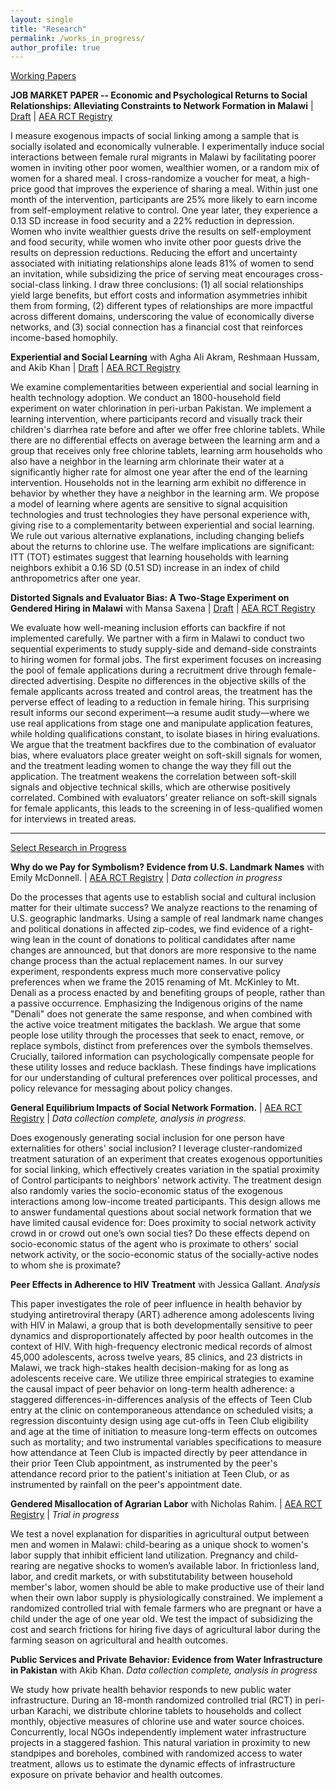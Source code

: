 ```yaml
---
layout: single
title: "Research"
permalink: /works_in_progress/
author_profile: true
---
```


<u>Working Papers</u>

<div>
  <p><strong>JOB MARKET PAPER -- Economic and Psychological Returns to Social Relationships: Alleviating Constraints to Network Formation in Malawi</strong> | <a href="https://gabriella-fleischman.github.io/files/Fleischman_JMP.pdf">Draft</a> | <a href="https://www.socialscienceregistry.org/trials/13644">AEA RCT Registry</a></p>
  <p>
I measure exogenous impacts of social linking among a sample that is socially isolated and economically vulnerable. I experimentally induce social interactions between female rural migrants in Malawi by facilitating poorer women in inviting other poor women, wealthier women, or a random mix of women for a shared meal. I cross-randomize a voucher for meat, a high-price good that improves the experience of sharing a meal. Within just one month of the intervention, participants are 25% more likely to earn income from self-employment relative to control. One year later, they experience a 0.13 SD increase in food security and a 22% reduction in depression. Women who invite wealthier guests drive the results on self-employment and food security, while women who invite other poor guests drive the results on depression reductions. Reducing the effort and uncertainty associated with initiating relationships alone leads 81% of women to send an invitation, while subsidizing the price of serving meat encourages cross-social-class linking. I draw three conclusions: (1) all social relationships yield large benefits, but effort costs and information asymmetries inhibit them from forming, (2) different types of relationships are more impactful across different domains, underscoring the value of economically diverse networks, and (3) social connection has a financial cost that reinforces income-based homophily.
</p>

  <p><strong>Experiential and Social Learning</strong> with Agha Ali Akram, Reshmaan Hussam, and Akib Khan | <a href="https://gabriella-fleischman.github.io/files/ExperientialSocialLearning.pdf">Draft</a> | <a href="https://www.socialscienceregistry.org/trials/3673">AEA RCT Registry</a></p>
  <p>
We examine complementarities between experiential and social learning in health technology adoption. We conduct an 1800-household field experiment on water chlorination in peri-urban Pakistan. We implement a learning intervention, where participants record and visually track their children's diarrhea rate before and after we offer free chlorine tablets. While there are no differential effects on average between the learning arm and a group that receives only free chlorine tablets, learning arm households who also have a neighbor in the learning arm chlorinate their water at a significantly higher rate for almost one year after the end of the learning intervention. Households not in the learning arm exhibit no difference in behavior by whether they have a neighbor in the learning arm. We propose a model of learning where agents are sensitive to signal acquisition technologies and trust technologies they have personal experience with, giving rise to a complementarity between experiential and social learning. We rule out various alternative explanations, including changing beliefs about the returns to chlorine use. The welfare implications are significant: ITT (TOT) estimates suggest that learning households with learning neighbors exhibit a 0.16 SD (0.51 SD) increase in an index of child anthropometrics after one year.
</p>

  <p><strong>Distorted Signals and Evaluator Bias: A Two-Stage Experiment on Gendered Hiring in Malawi</strong> with Mansa Saxena | <a href="https://gabriella-fleischman.github.io/files/FleischmanSaxena_DistortedSignals.pdf">Draft</a> | <a href="https://www.socialscienceregistry.org/trials/15284">AEA RCT Registry</a></p>
  <p>
We evaluate how well-meaning inclusion efforts can backfire if not implemented carefully. We partner with a firm in Malawi to conduct two sequential experiments to study supply-side and demand-side constraints to hiring women for formal jobs. The first experiment focuses on increasing the pool of female applications during a recruitment drive through female-directed advertising. Despite no differences in the objective skills of the female applicants across treated and control areas, the treatment has the perverse effect of leading to a reduction in female hiring. This surprising result informs our second experiment—a resume audit study—where we use real applications from stage one and manipulate application features, while holding qualifications constant, to isolate biases in hiring evaluations. We argue that the treatment backfires due to the combination of evaluator bias, where evaluators place greater weight on soft-skill signals for women, and the treatment leading women to change the way they fill out the application. The treatment weakens the correlation between soft-skill signals and objective technical skills, which are otherwise positively correlated. Combined with evaluators’ greater reliance on soft-skill signals for female applicants, this leads to the screening in of less-qualified women for interviews in treated areas.
</p>

  <hr>

  <u>Select Research in Progress</u>

  <p><strong>Why do we Pay for Symbolism? Evidence from U.S. Landmark Names</strong> with Emily McDonnell. | <a href="https://www.socialscienceregistry.org/trials/11742">AEA RCT Registry</a> | <em>Data collection in progress</em></p>
  <p>
Do the processes that agents use to establish social and cultural inclusion matter for their ultimate success? We analyze reactions to the renaming of U.S. geographic landmarks. Using a sample of real landmark name changes and political donations in affected zip-codes, we find evidence of a right-wing lean in the count of donations to political candidates after name changes are announced, but that donors are more responsive to the name change process than the actual replacement names. In our survey experiment, respondents express much more conservative policy preferences when we frame the 2015 renaming of Mt. McKinley to Mt. Denali as a process enacted by and benefiting groups of people, rather than a passive occurrence. Emphasizing the Indigenous origins of the name "Denali" does not generate the same response, and when combined with the active voice treatment mitigates the backlash. We argue that some people lose utility through the processes that seek to enact, remove, or replace symbols, distinct from preferences over the symbols themselves. Crucially, tailored information can psychologically compensate people for these utility losses and reduce backlash. These findings have implications for our understanding of cultural preferences over political processes, and policy relevance for messaging about policy changes.
</p>
  
  <p><strong>General Equilibrium Impacts of Social Network Formation.</strong> | <a href="https://www.socialscienceregistry.org/trials/13644">AEA RCT Registry</a> | <em>Data collection complete, analysis in progress.</em></p>
  <p>
  Does exogenously generating social inclusion for one person have externalities for others' social inclusion? I leverage cluster-randomized treatment saturation of an experiment that creates exogenous opportunities for social linking, which effectively creates variation in the spatial proximity of Control participants to neighbors' network activity. The treatment design also randomly varies the socio-economic status of the exogenous interactions among low-income treated participants. This design allows me to answer fundamental questions about social network formation that we have limited causal evidence for: Does proximity to social network activity crowd in or crowd out one’s own social ties? Do these effects depend on socio-economic status of the agent who is proximate to others' social network activity, or the socio-economic status of the socially-active nodes to whom she is proximate? 
</p>
  
  <p><strong>Peer Effects in Adherence to HIV Treatment</strong> with Jessica Gallant. <em>Analysis</em></p>
  <p>
    This paper investigates the role of peer influence in health behavior by studying antiretroviral therapy (ART) adherence among adolescents living with HIV in Malawi, a group that is both developmentally sensitive to peer dynamics and disproportionately affected by poor health outcomes in the context of HIV. With high-frequency electronic medical records of almost 45,000 adolescents, across twelve years, 85 clinics, and 23 districts in Malawi, we track high-stakes health decision-making for as long as adolescents receive care. We utilize three empirical strategies to examine the causal impact of peer behavior on long-term health adherence: a staggered differences-in-differences analysis of the effects of Teen Club entry at the clinic on contemporaneous attendance on scheduled visits; a regression discontuinty design using age cut-offs in Teen Club eligibility and age at the time of initiation to measure long-term effects on outcomes such as mortality; and two instrumental variables specifications to measure how attendance at Teen Club is impacted directly by peer attendance in their prior Teen Club appointment, as instrumented by the peer's attendance record prior to the patient's initiation at Teen Club, or as instrumented by rainfall on the peer's appointment date.
  </p>
  
  <p><strong>Gendered Misallocation of Agrarian Labor</strong> with Nicholas Rahim. | <a href="https://www.socialscienceregistry.org/trials/14981">AEA RCT Registry</a> | <em>Trial in progress</em></p>
  <p>
    We test a novel explanation for disparities in agricultural output between men and women in Malawi: child-bearing as a unique shock to women's labor supply that inhibit efficient land utilization. Pregnancy and child-rearing are negative shocks to women’s available labor. In frictionless land, labor, and credit markets, or with substitutability between household member's labor, women should be able to make productive use of their land when their own labor supply is physiologically constrained. We implement a randomized controlled trial with female farmers who are pregnant or have a child under the age of one year old. We test the impact of subsidizing the cost and search frictions for hiring five days of agricultural labor during the farming season on agricultural and health outcomes.
  </p>

  <p><strong>Public Services and Private Behavior: Evidence from Water Infrastructure in Pakistan</strong> with Akib Khan. <em>Data collection complete, analysis in progress</em></p>
  <p>
    We study how private health behavior responds to new public water infrastructure. During an 18-month randomized controlled trial (RCT) in peri-urban Karachi, we distribute chlorine tablets to households and collect monthly, objective measures of chlorine use and water source choices. Concurrently, local NGOs independently implement water infrastructure projects in a staggered fashion. This natural variation in proximity to new standpipes and boreholes, combined with randomized access to water treatment, allows us to estimate the dynamic effects of infrastructure exposure on private behavior and health outcomes.
  </p>
</div>
